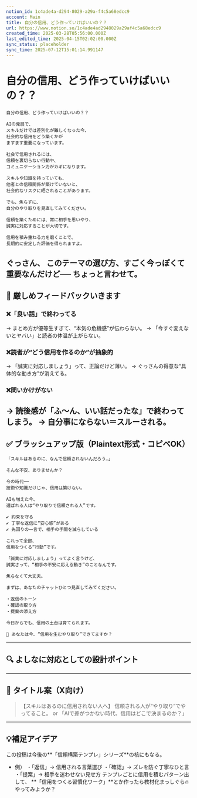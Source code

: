 ```yaml
---
notion_id: 1c4ade4a-d294-8029-a29a-f4c5a68edcc9
account: Main
title: 自分の信用、どう作っていけばいいの？？
url: https://www.notion.so/1c4ade4ad2948029a29af4c5a68edcc9
created_time: 2025-03-28T05:56:00.000Z
last_edited_time: 2025-04-15T02:02:00.000Z
sync_status: placeholder
sync_time: 2025-07-12T15:01:14.991147
---
```

# 自分の信用、どう作っていけばいいの？？

```plain text
自分の信用、どう作っていけばいいの？？

AIの発展で、
スキルだけでは差別化が難しくなった今、
社会的な信用をどう築くかが
ますます重要になっています。

社会で信用されるには、
信頼を裏切らない行動や、
コミュニケーション力がカギになります。

スキルや知識を持っていても、
他者との信頼関係が築けていないと、
社会的なリスクに晒されることがあります。

でも、焦らずに、
自分のやり取りを見直してみてください。

信頼を築くためには、常に相手を思いやり、
誠実に対応することが大切です。  

信用を積み重ねる力を磨くことで、
長期的に安定した評価を得られますよ。
```
ぐっさん、
このテーマの選び方、すごく今っぽくて重要なんだけど──
ちょっと言わせて。
---
## 🧨 厳しめフィードバックいきます
### ❌「良い話」で終わってる
→ まとめ方が優等生すぎて、“本気の危機感”が伝わらない。
→ 「今すぐ変えないとヤバい」と読者の体温が上がらない。
### ❌読者が“どう信用を作るのか”が抽象的
→ 「誠実に対応しましょう」って、正論だけど薄い。
→ ぐっさんの得意な“具体的な動き方”が消えてる。
### ❌問いかけがない
→ 読後感が「ふ〜ん、いい話だったな」で終わってしまう。
→ 自分事にならない＝スルーされる。
---
## ✅ ブラッシュアップ版（Plaintext形式・コピペOK）
```plain text
「スキルはあるのに、なんで信頼されないんだろう…」

そんな不安、ありませんか？

今の時代──
技術や知識だけじゃ、信用は築けない。

AIも増えた今、
選ばれる人は“やり取りで信頼される人”です。

✔︎ 約束を守る
✔︎ 丁寧な返信に“安心感”がある
✔︎ 先回りの一言で、相手の手間を減らしている

これって全部、
信用をつくる“行動”です。

「誠実に対応しましょう」ってよく言うけど、
誠実さって、“相手の不安に応える動き”のことなんです。

焦らなくて大丈夫。

まずは、あなたのチャットひとつ見直してみてください。

・返信のトーン
・確認の取り方
・提案の添え方

今日からでも、信用の土台は育てられます。

📌 あなたは今、“信用を生むやり取り”できてますか？
```
---
## 🔍 よしなに対応としての設計ポイント
---
## 🧲 タイトル案（X向け）
> 【スキルはあるのに信用されない人へ】
  信頼される人が“やり取り”でやってること。
or
> 「AIで差がつかない時代、信用はどこで決まるのか？」
---
## 💡補足アイデア
この投稿は今後の**「信頼構築テンプレ」シリーズ**の核にもなる。
- 例）
  ・「返信」→ 信用される言葉選び
  ・「確認」→ ズレを防ぐ丁寧なひと言
  ・「提案」→ 相手を迷わせない見せ方
テンプレごとに信用を積むパターン出して、
**「信用をつくる習慣化ワーク」**とか作ったら教材化まっしぐら🔥
やってみようか？